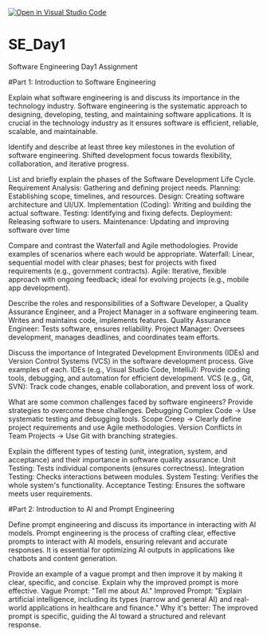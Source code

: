 [![Open in Visual Studio Code](https://classroom.github.com/assets/open-in-vscode-2e0aaae1b6195c2367325f4f02e2d04e9abb55f0b24a779b69b11b9e10269abc.svg)](https://classroom.github.com/online_ide?assignment_repo_id=18377308&assignment_repo_type=AssignmentRepo)
# SE_Day1
Software Engineering Day1 Assignment

#Part 1: Introduction to Software Engineering

Explain what software engineering is and discuss its importance in the technology industry.
Software engineering is the systematic approach to designing, developing, testing, and maintaining software applications. It is crucial in the technology industry as it ensures software is efficient, reliable, scalable, and maintainable.

Identify and describe at least three key milestones in the evolution of software engineering.
Shifted development focus towards flexibility, collaboration, and iterative progress.

List and briefly explain the phases of the Software Development Life Cycle.
Requirement Analysis: Gathering and defining project needs.
Planning: Establishing scope, timelines, and resources.
Design: Creating software architecture and UI/UX.
Implementation (Coding): Writing and building the actual software.
Testing: Identifying and fixing defects.
Deployment: Releasing software to users.
Maintenance: Updating and improving software over time

Compare and contrast the Waterfall and Agile methodologies. Provide examples of scenarios where each would be appropriate.
Waterfall: Linear, sequential model with clear phases; best for projects with fixed requirements (e.g., government contracts).
Agile: Iterative, flexible approach with ongoing feedback; ideal for evolving projects (e.g., mobile app development).

Describe the roles and responsibilities of a Software Developer, a Quality Assurance Engineer, and a Project Manager in a software engineering team.
Writes and maintains code, implements features.
Quality Assurance Engineer: Tests software, ensures reliability.
Project Manager: Oversees development, manages deadlines, and coordinates team efforts.

Discuss the importance of Integrated Development Environments (IDEs) and Version Control Systems (VCS) in the software development process. Give examples of each.
IDEs (e.g., Visual Studio Code, IntelliJ): Provide coding tools, debugging, and automation for efficient development.
VCS (e.g., Git, SVN): Track code changes, enable collaboration, and prevent loss of work.

What are some common challenges faced by software engineers? Provide strategies to overcome these challenges.
Debugging Complex Code → Use systematic testing and debugging tools.
Scope Creep → Clearly define project requirements and use Agile methodologies.
Version Conflicts in Team Projects → Use Git with branching strategies.

Explain the different types of testing (unit, integration, system, and acceptance) and their importance in software quality assurance.
Unit Testing: Tests individual components (ensures correctness).
Integration Testing: Checks interactions between modules.
System Testing: Verifies the whole system's functionality.
Acceptance Testing: Ensures the software meets user requirements.

#Part 2: Introduction to AI and Prompt Engineering


Define prompt engineering and discuss its importance in interacting with AI models.
Prompt engineering is the process of crafting clear, effective prompts to interact with AI models, ensuring relevant and accurate responses. It is essential for optimizing AI outputs in applications like chatbots and content generation.

Provide an example of a vague prompt and then improve it by making it clear, specific, and concise. Explain why the improved prompt is more effective.
Vague Prompt: "Tell me about AI."
Improved Prompt: "Explain artificial intelligence, including its types (narrow and general AI) and real-world applications in healthcare and finance."
Why it's better: The improved prompt is specific, guiding the AI toward a structured and relevant response.
